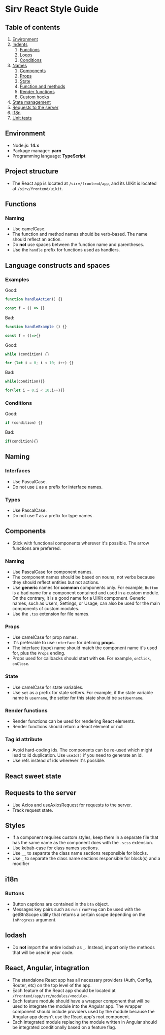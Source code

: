 # Sirv React Style Guide

## Table of contents

1. [Environment](#environment)
2. [Indents](#indents)
   1. [Functions](#functions)
   2. [Loops](#loops)
   3. [Conditions](#conditions)
3. [Names](#names)
   1. [Components](#components)
   2. [Props](#props)
   3. [State](#state)
   4. [Function and methods](#functions-and-methods)
   5. [Render functions](#render-functions)
   6. [Custom hooks](#custom-hooks)
4. [State management](#state-management)
5. [Requests to the server](#requests-to-the-server)
6. [i18n](#i18n)
7. [Unit tests](#unit-test)

## Environment

- Node.js: **14.x**
- Package manager: **yarn**
- Programming language: **TypeScript**

## Project structure
- The React app is located at `/sirv/frontend/app`, and its UIKit is located at `/sirv/frontend/uikit`.

## Functions

### Naming

- Use camelCase.
- The function and method names should be verb-based. The name should reflect an action.
- Do **not** use spaces between the function name and parentheses.
- Use the `handle` prefix for functions used as handlers.

## Language constructs and spaces
### Examples
Good:
```typescript
function handleAction() {}

const f = () => {}
```

Bad:
```typescript
function handleExample () {}

const f = ()=>{}
```


Good:
```typescript
while (condition) {}

for (let i = 0; i < 10; i++) {}
```

Bad:
```typescript
while(condition){}

for(let i = 0;i < 10;i++){}
```

### Conditions

Good:
```typescript
if (condition) {}
```

Bad:
```typescript
if(condition){}
```

## Naming

### Interfaces
- Use PascalCase.
- Do not use `I` as a prefix for interface names.

### Types
- Use PascalCase.
- Do not use `T` as a prefix for type names.

## Components
- Stick with functional components wherever it's possible. The arrow functions are preferred.

### Naming
- Use PascalCase for component names.
- The component names should be based on nouns, not verbs because they should reflect entities but not actions.
- Use **generic** names for **common** components only. For example, `Button` is a bad name for a component contained
  and used in a custom module. On the contrary, it is a good name for a UIKit component. Generic names, such as Users,
  Settings, or Usage, can also be used for the main components of custom modules.
- Use the `.tsx` extension for file names.

### Props
- Use camelCase for prop names.
- It's preferable to use `interface` for defining **props**.
- The interface (type) name should match the component name it's used for, plus the `Props` ending.
- Props used for callbacks should start with **on**. For example, `onClick`, `onClose`.

### State
- Use camelCase for state variables.
- Use `set` as a prefix for state setters. For example, if the state variable name is `username`, the setter for this state should
  be `setUsername`.

### Render functions
- Render functions can be used for rendering React elements.
- Render functions should return a React element or null.

### Tag id attribute
- Avoid hard-coding ids. The components can be re-used which might lead to id duplication. Use `useId()` if you need to generate an id.
- Use refs instead of ids wherever it's possible. 

## React sweet state

## Requests to the server
- Use Axios and useAxiosRequest for requests to the server.
- Track request state.

## Styles
- If a component requires custom styles, keep them in a separate file that has the same name as the component does with the `.scss` extension.
- Use kebab-case for class names sections.
- Use `__` to separate the class name sections responsible for blocks.
- Use `_` to separate the class name sections responsible for block(s) and a modifier

## i18n
### Buttons
- Button captions are contained in the `btn` object.
- Messages key pairs such as `run` / `runProg` can be used with the getBtnScope utility that returns a certain scope depending on the `inProgress` argument.

## lodash
- Do **not** import the entire lodash as `_`. Instead, import only the methods that will be used in your code.

## React, Angular, integration
- The standalone React app has all necessary providers (Auth, Config, Router, etc) on the top level of the app.
- Each feature of the React app should be located at `/frontend/app/src/modules/<module>`.
- Each feature module should have a wrapper component that will be used to integrate the module into the Angular app. The wrapper component should include providers used by the module because the Angular app doesn't use the React app's root component.
- Each integrated module replacing the module written in Angular should be integrated conditionally based on a feature flag.
